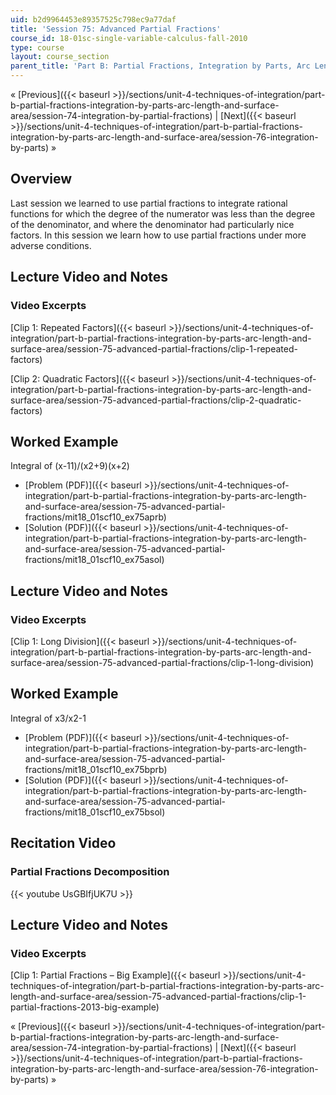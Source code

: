 ```yaml
---
uid: b2d9964453e89357525c798ec9a77daf
title: 'Session 75: Advanced Partial Fractions'
course_id: 18-01sc-single-variable-calculus-fall-2010
type: course
layout: course_section
parent_title: 'Part B: Partial Fractions, Integration by Parts, Arc Length, and Surface Area'
---
```


« [Previous]({{< baseurl >}}/sections/unit-4-techniques-of-integration/part-b-partial-fractions-integration-by-parts-arc-length-and-surface-area/session-74-integration-by-partial-fractions) | [Next]({{< baseurl >}}/sections/unit-4-techniques-of-integration/part-b-partial-fractions-integration-by-parts-arc-length-and-surface-area/session-76-integration-by-parts) »

Overview
--------

Last session we learned to use partial fractions to integrate rational functions for which the degree of the numerator was less than the degree of the denominator, and where the denominator had particularly nice factors. In this session we learn how to use partial fractions under more adverse conditions.

Lecture Video and Notes
-----------------------

### Video Excerpts

[Clip 1: Repeated Factors]({{< baseurl >}}/sections/unit-4-techniques-of-integration/part-b-partial-fractions-integration-by-parts-arc-length-and-surface-area/session-75-advanced-partial-fractions/clip-1-repeated-factors)

[Clip 2: Quadratic Factors]({{< baseurl >}}/sections/unit-4-techniques-of-integration/part-b-partial-fractions-integration-by-parts-arc-length-and-surface-area/session-75-advanced-partial-fractions/clip-2-quadratic-factors)

Worked Example
--------------

Integral of (x-11)/(x2+9)(x+2)

*   [Problem (PDF)]({{< baseurl >}}/sections/unit-4-techniques-of-integration/part-b-partial-fractions-integration-by-parts-arc-length-and-surface-area/session-75-advanced-partial-fractions/mit18_01scf10_ex75aprb)
*   [Solution (PDF)]({{< baseurl >}}/sections/unit-4-techniques-of-integration/part-b-partial-fractions-integration-by-parts-arc-length-and-surface-area/session-75-advanced-partial-fractions/mit18_01scf10_ex75asol)

Lecture Video and Notes
-----------------------

### Video Excerpts

[Clip 1: Long Division]({{< baseurl >}}/sections/unit-4-techniques-of-integration/part-b-partial-fractions-integration-by-parts-arc-length-and-surface-area/session-75-advanced-partial-fractions/clip-1-long-division)

Worked Example
--------------

Integral of x3/x2\-1

*   [Problem (PDF)]({{< baseurl >}}/sections/unit-4-techniques-of-integration/part-b-partial-fractions-integration-by-parts-arc-length-and-surface-area/session-75-advanced-partial-fractions/mit18_01scf10_ex75bprb)
*   [Solution (PDF)]({{< baseurl >}}/sections/unit-4-techniques-of-integration/part-b-partial-fractions-integration-by-parts-arc-length-and-surface-area/session-75-advanced-partial-fractions/mit18_01scf10_ex75bsol)

Recitation Video
----------------

### Partial Fractions Decomposition

{{< youtube UsGBIfjUK7U >}}

Lecture Video and Notes
-----------------------

### Video Excerpts

[Clip 1: Partial Fractions – Big Example]({{< baseurl >}}/sections/unit-4-techniques-of-integration/part-b-partial-fractions-integration-by-parts-arc-length-and-surface-area/session-75-advanced-partial-fractions/clip-1-partial-fractions-2013-big-example)

« [Previous]({{< baseurl >}}/sections/unit-4-techniques-of-integration/part-b-partial-fractions-integration-by-parts-arc-length-and-surface-area/session-74-integration-by-partial-fractions) | [Next]({{< baseurl >}}/sections/unit-4-techniques-of-integration/part-b-partial-fractions-integration-by-parts-arc-length-and-surface-area/session-76-integration-by-parts) »